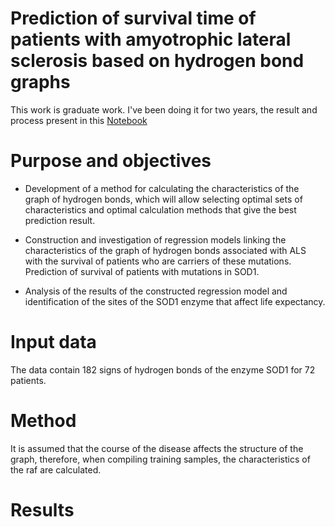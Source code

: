 # Prediction of survival time of patients with amyotrophic lateral sclerosis based on hydrogen bond graphs
This work is graduate work. I've been doing it for two years, the result and process present in this [Notebook](https://github.com/Voronik1801/BioProject/blob/master/Prediction%20Survival%20Time.ipynb)
# Purpose and objectives
- Development of a method for calculating the characteristics of the graph of hydrogen bonds, which will allow selecting optimal sets of characteristics and optimal calculation methods that give the best prediction result. 

- Construction and investigation of regression models linking the characteristics of the graph of hydrogen bonds associated with ALS with the survival of patients who are carriers of these mutations. Prediction of survival of patients with mutations in SOD1.

- Analysis of the results of the constructed regression model and identification of the sites of the SOD1 enzyme that affect life expectancy.
# Input data
The data contain 182 signs of hydrogen bonds of the enzyme SOD1 for 72 patients.
# Method
It is assumed that the course of the disease affects the structure of the graph, therefore, when compiling training samples, the characteristics of the raf are calculated.
# Results
